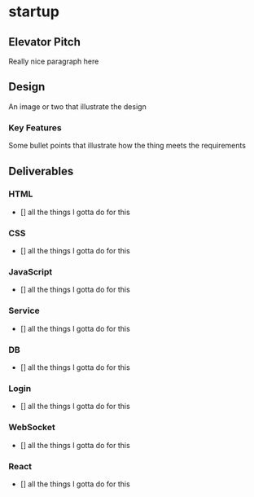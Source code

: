 # startup
## Elevator Pitch
Really nice paragraph here
## Design
An image or two that illustrate the design
### Key Features
Some bullet points that illustrate how the thing meets the requirements
## Deliverables
### HTML
- [] all the things I gotta do for this
### CSS
- [] all the things I gotta do for this
### JavaScript
- [] all the things I gotta do for this
### Service
- [] all the things I gotta do for this
### DB
- [] all the things I gotta do for this
### Login
- [] all the things I gotta do for this
### WebSocket
- [] all the things I gotta do for this
### React
- [] all the things I gotta do for this

